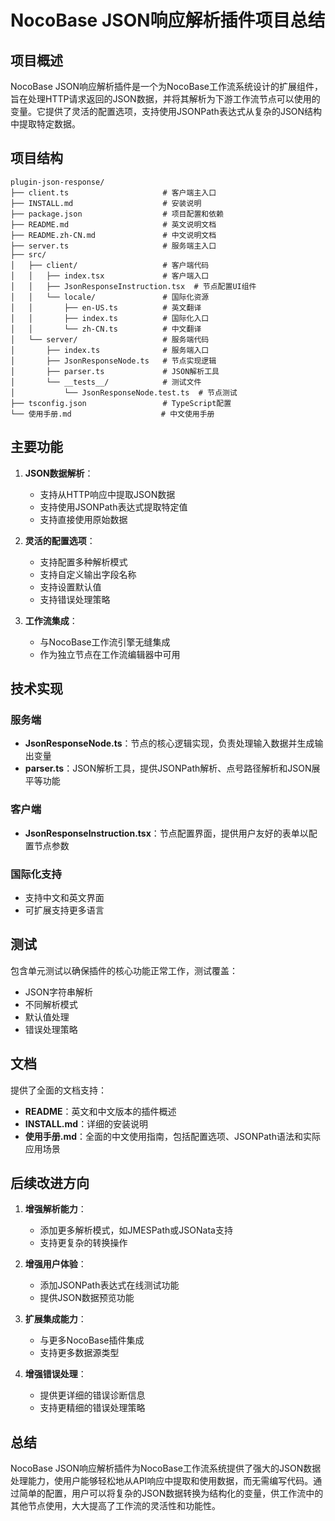# NocoBase JSON响应解析插件项目总结

## 项目概述

NocoBase JSON响应解析插件是一个为NocoBase工作流系统设计的扩展组件，旨在处理HTTP请求返回的JSON数据，并将其解析为下游工作流节点可以使用的变量。它提供了灵活的配置选项，支持使用JSONPath表达式从复杂的JSON结构中提取特定数据。

## 项目结构

```
plugin-json-response/
├── client.ts                     # 客户端主入口
├── INSTALL.md                    # 安装说明
├── package.json                  # 项目配置和依赖
├── README.md                     # 英文说明文档
├── README.zh-CN.md               # 中文说明文档
├── server.ts                     # 服务端主入口
├── src/
│   ├── client/                   # 客户端代码
│   │   ├── index.tsx             # 客户端入口
│   │   ├── JsonResponseInstruction.tsx  # 节点配置UI组件
│   │   └── locale/               # 国际化资源
│   │       ├── en-US.ts          # 英文翻译
│   │       ├── index.ts          # 国际化入口
│   │       └── zh-CN.ts          # 中文翻译
│   └── server/                   # 服务端代码
│       ├── index.ts              # 服务端入口
│       ├── JsonResponseNode.ts   # 节点实现逻辑
│       ├── parser.ts             # JSON解析工具
│       └── __tests__/            # 测试文件
│           └── JsonResponseNode.test.ts  # 节点测试
├── tsconfig.json                 # TypeScript配置
└── 使用手册.md                    # 中文使用手册
```

## 主要功能

1. **JSON数据解析**：
   - 支持从HTTP响应中提取JSON数据
   - 支持使用JSONPath表达式提取特定值
   - 支持直接使用原始数据

2. **灵活的配置选项**：
   - 支持配置多种解析模式
   - 支持自定义输出字段名称
   - 支持设置默认值
   - 支持错误处理策略

3. **工作流集成**：
   - 与NocoBase工作流引擎无缝集成
   - 作为独立节点在工作流编辑器中可用

## 技术实现

### 服务端

- **JsonResponseNode.ts**：节点的核心逻辑实现，负责处理输入数据并生成输出变量
- **parser.ts**：JSON解析工具，提供JSONPath解析、点号路径解析和JSON展平等功能

### 客户端

- **JsonResponseInstruction.tsx**：节点配置界面，提供用户友好的表单以配置节点参数

### 国际化支持

- 支持中文和英文界面
- 可扩展支持更多语言

## 测试

包含单元测试以确保插件的核心功能正常工作，测试覆盖：

- JSON字符串解析
- 不同解析模式
- 默认值处理
- 错误处理策略

## 文档

提供了全面的文档支持：

- **README**：英文和中文版本的插件概述
- **INSTALL.md**：详细的安装说明
- **使用手册.md**：全面的中文使用指南，包括配置选项、JSONPath语法和实际应用场景

## 后续改进方向

1. **增强解析能力**：
   - 添加更多解析模式，如JMESPath或JSONata支持
   - 支持更复杂的转换操作

2. **增强用户体验**：
   - 添加JSONPath表达式在线测试功能
   - 提供JSON数据预览功能

3. **扩展集成能力**：
   - 与更多NocoBase插件集成
   - 支持更多数据源类型

4. **增强错误处理**：
   - 提供更详细的错误诊断信息
   - 支持更精细的错误处理策略

## 总结

NocoBase JSON响应解析插件为NocoBase工作流系统提供了强大的JSON数据处理能力，使用户能够轻松地从API响应中提取和使用数据，而无需编写代码。通过简单的配置，用户可以将复杂的JSON数据转换为结构化的变量，供工作流中的其他节点使用，大大提高了工作流的灵活性和功能性。 